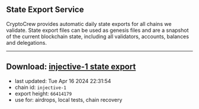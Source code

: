 ## State Export Service
CryptoCrew provides automatic daily state exports for all chains we validate. State export files can be used as genesis files and are a snapshot of the current blockchain state, including all validators, accounts, balances and delegations.

---
**Download: [injective-1 state export](https://dl-eu2.ccvalidators.com/SERVICE/injective/injective-1_export_66414179.json)**
---

- last updated: Tue Apr 16 2024 22:31:54
- chain id: `injective-1`
- export height: `66414179`
- use for: airdrops, local tests, chain recovery
